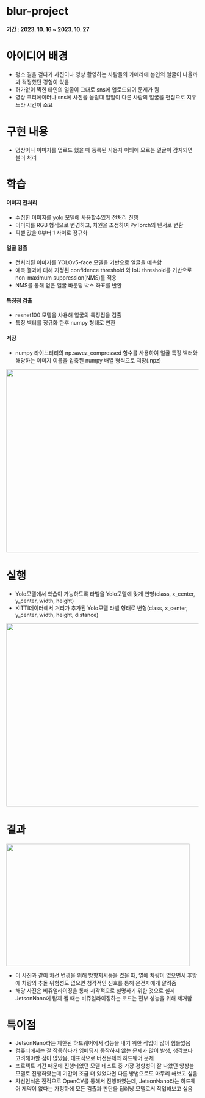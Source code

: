# blur-project
#### 기간 : 2023. 10. 16 ~ 2023. 10. 27

# 아이디어 배경
- 평소 길을 걷다가 사진이나 영상 촬영하는 사람들의 카메라에 본인의 얼굴이 나올까봐 걱정했던 경험이 있음
- 허가없이 찍힌 타인의 얼굴이 그대로 sns에 업로드되어 문제가 됨
- 영상 크리에이터나 sns에 사진을 올릴때 일일이 다른 사람의 얼굴을 편집으로 지우느라 시간이 소요

# 구현 내용
- 영상이나 이미지를 업로드 했을 때 등록된 사용자 이외에 모르는 얼굴이 감지되면 블러 처리

# 학습
#### 이미지 전처리
- 수집한 이미지를 yolo 모델에 사용할수있게 전처리 진행
- 이미지를 RGB 형식으로 변경하고, 차원을 조정하여 PyTorch의 텐서로 변환
- 픽셀 값을 0부터 1 사이로 정규화

#### 얼굴 검출
- 전처리된 이미지를 YOLOv5-face 모델을 기반으로 얼굴을 예측함
- 예측 결과에 대해 지정된 confidence threshold 와 IoU threshold를 기반으로 non-maximum suppression(NMS)를 적용
- NMS를 통해 얻은 얼굴 바운딩 박스 좌표를 반환

#### 특징점 검출
- resnet100 모델을 사용해 얼굴의 특징점을 검출
- 특징 벡터를 정규화 한후 numpy 형태로 변환

#### 저장
- numpy 라이브러리의 np.savez_compressed 함수를 사용하여 얼굴 특징 벡터와 해당하는 이미지 이름을 압축된 numpy 배열 형식으로 저장(.npz)
<img src="https://github.com/k2520624/blur-project/assets/75367132/80668986-4c8d-409b-9a95-12ded8c0aeb0" width="640" height="480"/>


# 실행
- Yolo모델에서 학습이 가능하도록 라벨을 Yolo모델에 맞게 변형(class, x_center, y_center, width, height)
- KITTI데이터에서 거리가 추가된 Yolo모델 라벨 형태로 변형(class, x_center, y_center, width, height, distance)


<img src="https://github.com/k2520624/blur-project/assets/75367132/09a7572e-7c92-4c97-8258-892d64127c8b" width="640" height="480"/>



# 결과

<img src="https://github.com/SeungHeon3649/Yolov7_with_JetsonNano/assets/94602281/e1395968-107c-4dee-8e52-5e0ce601822b" width="480" height="320"/>

- 이 사진과 같이 차선 변경을 위해 방향지시등을 켰을 때, 옆에 차량이 없으면서 후방에 차량의 추돌 위험성도 없으면 청각적인 신호를 통해 운전자에게 알려줌
- 해당 사진은 비쥬얼라이징을 통해 시각적으로 설명하기 위한 것으로 실제 JetsonNano에 탑제 될 때는 비쥬얼라이징하는 코드는 전부 성능을 위해 제거함

# 특이점
- JetsonNano라는 제한된 하드웨어에서 성능을 내기 위한 작업이 많이 힘들었음
- 컴퓨터에서는 잘 작동하다가 임베딩시 동작하지 않는 문제가 많이 발생, 생각보다 고려해야할 점이 많았음, 대표적으로 버전문제와 하드웨어 문제
- 프로젝트 기간 때문에 진행되었던 모델 테스트 중 가장 경향성이 잘 나왔던 앙상블 모델로 진행하였는데 기간이 조금 더 있었다면 다른 방법으로도 마무리 해보고 싶음
- 차선인식은 전적으로 OpenCV를 통해서 진행하였는데, JetsonNano라는 하드웨어 제약이 없다는 가정하에 모든 검출과 판단을 딥러닝 모델로서 작업해보고 싶음
